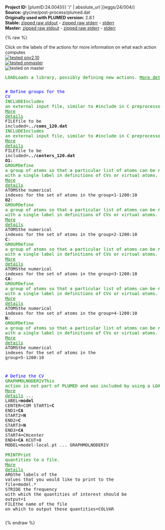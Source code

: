 **Project ID:** [plumID:24.004]({{ '/' | absolute_url }}eggs/24/004/)  
**Source:** glycine/post-process/plumed.dat  
**Originally used with PLUMED version:** 2.8.1  
**Stable:** [zipped raw stdout](plumed.dat.plumed.stdout.txt.zip) - [zipped raw stderr](plumed.dat.plumed.stderr.txt.zip) - [stderr](plumed.dat.plumed.stderr)  
**Master:** [zipped raw stdout](plumed.dat.plumed_master.stdout.txt.zip) - [zipped raw stderr](plumed.dat.plumed_master.stderr.txt.zip) - [stderr](plumed.dat.plumed_master.stderr)  

{% raw %}
<div class="plumedpreheader">
<div class="headerInfo" id="value_details_data/glycine/post-process/plumed.dat"> Click on the labels of the actions for more information on what each action computes </div>
<div class="containerBadge">
<div class="headerBadge"><a href="plumed.dat.plumed.stderr"><img src="https://img.shields.io/badge/v2.10-failed-red.svg" alt="tested onv2.10" /></a></div>
<div class="headerBadge"><a href="plumed.dat.plumed_master.stderr"><img src="https://img.shields.io/badge/master-failed-red.svg" alt="tested onmaster" /></a></div>
<div class="headerBadge"><img src="https://img.shields.io/badge/with-LOAD-yellow.svg" alt="tested on master" /></div>
</div>
</div>
<pre class="plumedlisting">
<span class="plumedtooltip" style="color:green">LOAD<span class="right">Loads a library, possibly defining new actions. <a href="https://www.plumed.org/doc-master/user-doc/html/LOAD" style="color:green">More details</a><i></i></span></span> <span class="plumedtooltip">FILE<span class="right">file to be loaded<i></i></span></span>=GraphMolNoDeriv.cpp

<span style="color:blue" class="comment"># Define groups for the CV</span>
<span style="display:none;" id="data/glycine/post-process/plumed.dat">The LOAD action with label <b></b> calculates something</span><span class="plumedtooltip" style="color:green">INCLUDE<span class="right">Includes an external input file, similar to #include in C preprocessor. <a href="https://www.plumed.org/doc-master/user-doc/html/INCLUDE" style="color:green">More details</a><i></i></span></span> <span class="plumedtooltip">FILE<span class="right">file to be included<i></i></span></span>=<b name="data/glycine/post-process/plumed.dat">../coms_120.dat</b>
<span class="plumedtooltip" style="color:green">INCLUDE<span class="right">Includes an external input file, similar to #include in C preprocessor. <a href="https://www.plumed.org/doc-master/user-doc/html/INCLUDE" style="color:green">More details</a><i></i></span></span> <span class="plumedtooltip">FILE<span class="right">file to be included<i></i></span></span>=<b name="data/glycine/post-process/plumed.dat">../centers_120.dat</b>
<b name="data/glycine/post-process/plumed.datO1" onclick='showPath("data/glycine/post-process/plumed.dat","data/glycine/post-process/plumed.datO1","data/glycine/post-process/plumed.datO1","brown")'>O1</b>: <span class="plumedtooltip" style="color:green">GROUP<span class="right">Define a group of atoms so that a particular list of atoms can be referenced with a single label in definitions of CVs or virtual atoms. <a href="https://www.plumed.org/doc-master/user-doc/html/GROUP" style="color:green">More details</a><i></i></span></span> <span class="plumedtooltip">ATOMS<span class="right">the numerical indexes for the set of atoms in the group<i></i></span></span>=1-1200:10
<span style="display:none;" id="data/glycine/post-process/plumed.datO1">The GROUP action with label <b>O1</b> calculates something</span><b name="data/glycine/post-process/plumed.datO2" onclick='showPath("data/glycine/post-process/plumed.dat","data/glycine/post-process/plumed.datO2","data/glycine/post-process/plumed.datO2","brown")'>O2</b>: <span class="plumedtooltip" style="color:green">GROUP<span class="right">Define a group of atoms so that a particular list of atoms can be referenced with a single label in definitions of CVs or virtual atoms. <a href="https://www.plumed.org/doc-master/user-doc/html/GROUP" style="color:green">More details</a><i></i></span></span> <span class="plumedtooltip">ATOMS<span class="right">the numerical indexes for the set of atoms in the group<i></i></span></span>=2-1200:10
<span style="display:none;" id="data/glycine/post-process/plumed.datO2">The GROUP action with label <b>O2</b> calculates something</span><b name="data/glycine/post-process/plumed.datC" onclick='showPath("data/glycine/post-process/plumed.dat","data/glycine/post-process/plumed.datC","data/glycine/post-process/plumed.datC","brown")'>C</b>: <span class="plumedtooltip" style="color:green">GROUP<span class="right">Define a group of atoms so that a particular list of atoms can be referenced with a single label in definitions of CVs or virtual atoms. <a href="https://www.plumed.org/doc-master/user-doc/html/GROUP" style="color:green">More details</a><i></i></span></span> <span class="plumedtooltip">ATOMS<span class="right">the numerical indexes for the set of atoms in the group<i></i></span></span>=3-1200:10
<span style="display:none;" id="data/glycine/post-process/plumed.datC">The GROUP action with label <b>C</b> calculates something</span><b name="data/glycine/post-process/plumed.datCA" onclick='showPath("data/glycine/post-process/plumed.dat","data/glycine/post-process/plumed.datCA","data/glycine/post-process/plumed.datCA","brown")'>CA</b>: <span class="plumedtooltip" style="color:green">GROUP<span class="right">Define a group of atoms so that a particular list of atoms can be referenced with a single label in definitions of CVs or virtual atoms. <a href="https://www.plumed.org/doc-master/user-doc/html/GROUP" style="color:green">More details</a><i></i></span></span> <span class="plumedtooltip">ATOMS<span class="right">the numerical indexes for the set of atoms in the group<i></i></span></span>=4-1200:10
<span style="display:none;" id="data/glycine/post-process/plumed.datCA">The GROUP action with label <b>CA</b> calculates something</span><b name="data/glycine/post-process/plumed.datN" onclick='showPath("data/glycine/post-process/plumed.dat","data/glycine/post-process/plumed.datN","data/glycine/post-process/plumed.datN","brown")'>N</b>: <span class="plumedtooltip" style="color:green">GROUP<span class="right">Define a group of atoms so that a particular list of atoms can be referenced with a single label in definitions of CVs or virtual atoms. <a href="https://www.plumed.org/doc-master/user-doc/html/GROUP" style="color:green">More details</a><i></i></span></span> <span class="plumedtooltip">ATOMS<span class="right">the numerical indexes for the set of atoms in the group<i></i></span></span>=5-1200:10
 
<span style="color:blue" class="comment"># Define the CV</span>
<span style="display:none;" id="data/glycine/post-process/plumed.datN">The GROUP action with label <b>N</b> calculates something</span><span class="plumedtooltip" style="color:green">GRAPHMOLNODERIV<span class="right">This action is not part of PLUMED and was included by using a LOAD command <a href="https://www.plumed.org/doc-master/user-doc/html/LOAD" style="color:green">More details</a><i></i></span></span> ...
 LABEL=<b name="data/glycine/post-process/plumed.datmodel" onclick='showPath("data/glycine/post-process/plumed.dat","data/glycine/post-process/plumed.datmodel","data/glycine/post-process/plumed.datmodel","brown")'>model</b>
 CENTER=COM
 START1=<b name="data/glycine/post-process/plumed.datC">C</b>
 END1=<b name="data/glycine/post-process/plumed.datCA">CA</b>
 START2=<b name="data/glycine/post-process/plumed.datN">N</b>
 END2=<b name="data/glycine/post-process/plumed.datC">C</b>
 START3=<b name="data/glycine/post-process/plumed.datN">N</b>
 END3=<b name="data/glycine/post-process/plumed.datCA">CA</b>
 START4=CHcenter
 END4=<b name="data/glycine/post-process/plumed.datCA">CA</b>
 KCUT=8
 MODEL=model-local.pt
... GRAPHMOLNODERIV
<br/><span class="plumedtooltip" style="color:green">PRINT<span class="right">Print quantities to a file. <a href="https://www.plumed.org/doc-master/user-doc/html/PRINT" style="color:green">More details</a><i></i></span></span> <span class="plumedtooltip">ARG<span class="right">the labels of the values that you would like to print to the file<i></i></span></span>=model.* <span class="plumedtooltip">STRIDE<span class="right"> the frequency with which the quantities of interest should be output<i></i></span></span>=1 <span class="plumedtooltip">FILE<span class="right">the name of the file on which to output these quantities<i></i></span></span>=COLVAR 
</pre>
{% endraw %}
